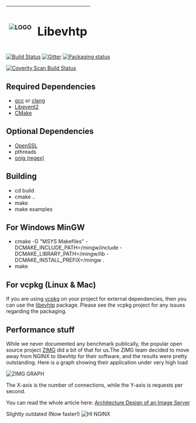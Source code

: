 | ![LOGO](http://i.imgur.com/uBd4iIz.png) | <h1>Libevhtp</h1> |
| :------------- | -------------: |

[![Build Status](https://travis-ci.org/criticalstack/libevhtp.svg?branch=develop)](https://travis-ci.org/criticalstack/libevhtp)
[![Gitter](https://badges.gitter.im/criticalstack/libevhtp.svg)](https://gitter.im/criticalstack/libevhtp?utm_source=badge&utm_medium=badge&utm_campaign=pr-badge)
[![Packaging status](https://repology.org/badge/tiny-repos/libevhtp.svg)](https://repology.org/metapackage/libevhtp/versions)

<a href="https://scan.coverity.com/projects/libevhtp">
  <img alt="Coverity Scan Build Status"
       src="https://scan.coverity.com/projects/15294/badge.svg"/>
</a>

## Required Dependencies
* [gcc](http://gcc.gnu.org/) or [clang](https://clang.llvm.org/)
* [Libevent2](http://libevent.org)
* [CMake](http://cmake.org)

## Optional Dependencies
* [OpenSSL](http://openssl.org)
* pthreads
* [onig (regex)](https://github.com/kkos/oniguruma)

## Building
* cd build
* cmake ..
* make
* make examples

## For Windows MinGW
* cmake -G "MSYS Makefiles" -DCMAKE_INCLUDE_PATH=/mingw/include -DCMAKE_LIBRARY_PATH=/mingw/lib -DCMAKE_INSTALL_PREFIX=/mingw  .
* make

## For vcpkg (Linux & Mac)
If you are using [vcpkg](https://github.com/Microsoft/vcpkg) on your project for external dependencies, then you can use the [libevhtp](https://github.com/microsoft/vcpkg/tree/master/ports/libevhtp) package. Please see the vcpkg project for any issues regarding the packaging.

## Performance stuff

While we never documented any benchmark publically,
the popular open source project [ZIMG](http://zimg.buaa.us) did a bit of that
for us.The ZIMG team decided to move away from NGINX to libevhtp for their
software, and the results were pretty outstanding. Here is a graph showing their
application under very high load

![ZIMG GRAPH](/zimg_vs_nginx.png)

The X-axis is the number of connections, while the Y-axis is requests per
second.

You can read the whole article here: [Architecture Design of an Image Server](http://zimg.buaa.us/documents/Architecture_Design_of_Image_Server/)

Slightly outdated (Now faster!)
![HI NGINX](http://i.imgur.com/kiSkSLH.png)
